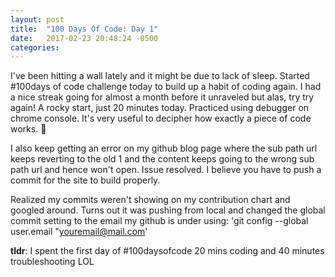 ```yaml
---
layout: post
title:  "100 Days Of Code: Day 1"
date:   2017-02-23 20:48:24 -0500
categories: 
---
```


I've been hitting a wall lately and it might be due to lack of sleep. Started #100days of code challenge today to build up a habit of coding again. I had a nice streak going for almost a month before it unraveled but alas, try try again! A rocky start, just 20 minutes today. Practiced using debugger on chrome console. It's very useful to decipher how exactly a piece of code works. 

I also keep getting an error on my github blog page where the sub path url keeps reverting to the old 1 and the content keeps going to the wrong sub path url and hence won't open.
Issue resolved. I believe you have to push a commit for the site to build properly.

Realized my commits weren't showing on my contribution chart and googled around. Turns out it was pushing from local and changed the global commit setting to the email my github is under using:
'git config --global user.email "youremail@mail.com'

**tldr**: I spent the first day of #100daysofcode 20 mins coding and 40 minutes troubleshooting LOL
